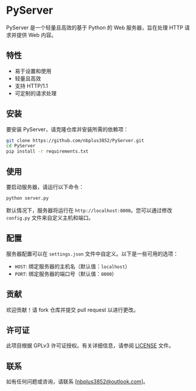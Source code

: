 # PyServer

PyServer 是一个轻量且高效的基于 Python 的 Web 服务器，旨在处理 HTTP 请求并提供 Web 内容。

## 特性

- 易于设置和使用
- 轻量且高效
- 支持 HTTP/1.1
- 可定制的请求处理

## 安装

要安装 PyServer，请克隆仓库并安装所需的依赖项：

```bash
git clone https://github.com/nbplus3852/PyServer.git
cd PyServer
pip install -r requirements.txt
```

## 使用

要启动服务器，请运行以下命令：

```bash
python server.py
```

默认情况下，服务器将运行在 `http://localhost:8000`。您可以通过修改 `config.py` 文件来自定义主机和端口。

## 配置

服务器配置可以在 `settings.json` 文件中自定义。以下是一些可用的选项：

- `HOST`: 绑定服务器的主机名（默认值：`localhost`）
- `PORT`: 绑定服务器的端口号（默认值：`8000`）

## 贡献

欢迎贡献！请 fork 仓库并提交 pull request 以进行更改。

## 许可证

此项目根据 GPLv3 许可证授权。有关详细信息，请参阅 [LICENSE](LICENSE) 文件。

## 联系

如有任何问题或咨询，请联系 [nbplus3852@outlook.com]。
